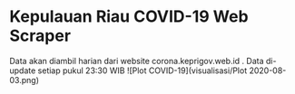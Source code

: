 # Kepulauan Riau COVID-19 Web Scraper
Data akan diambil harian dari website corona.keprigov.web.id . Data di-update setiap pukul 23:30 WIB
![Plot COVID-19](visualisasi/Plot 2020-08-03.png)
